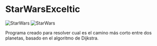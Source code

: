 # StarWarsExceltic
![StarWars](https://exceltic.com/images/logo.png "exceltic")
![StarWars](http://www.pngall.com/wp-content/uploads/2016/03/Star-Wars-Jedi-PNG.png "Darth")
                                
Programa creado para resolver cual es el camino más corto entre dos planetas, basado en el algoritmo de Dijkstra.
